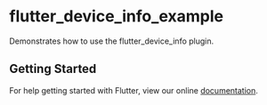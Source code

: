# flutter_device_info_example

Demonstrates how to use the flutter_device_info plugin.

## Getting Started

For help getting started with Flutter, view our online
[documentation](https://flutter.io/).
